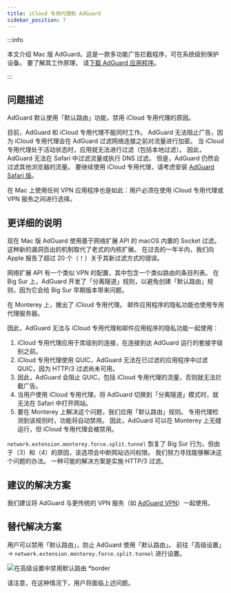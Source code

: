 ```yaml
---
title: iCloud 专用代理和 AdGuard
sidebar_position: 7
---
```


:::info

本文介绍 Mac 版 AdGuard。这是一款多功能广告拦截程序，可在系统级别保护设备。 要了解其工作原理， 请[下载 AdGuard 应用程序](https://agrd.io/download-kb-adblock)。

:::

## 问题描述

AdGuard 默认使用「默认路由」功能，禁用 iCloud 专用代理的原因。

目前，AdGuard 和 iCloud 专用代理不能同时工作。 AdGuard 无法阻止广告，因为 iCloud 专用代理会在 AdGuard 过滤网络连接之前对流量进行加密。 当 iCloud 专用代理处于活动状态时，应用就无法进行过滤（包括本地过滤）。 因此，AdGuard 无法在 Safari 中过滤流量或执行 DNS 过滤。 但是，AdGuard 仍然会过滤其他浏览器的流量。 要继续使用 iCloud 专用代理，请考虑安装 [AdGuard Safari 版](https://adguard.com/adguard-safari/overview.html)。

在 Mac 上使用任何 VPN 应用程序也是如此：用户必须在使用 iCloud 专用代理或 VPN 服务之间进行选择。

## 更详细的说明

现在 Mac 版 AdGuard 使用基于网络扩展 API 的 macOS 内置的 Socket 过滤。 这种新的漏洞百出的机制取代了老式的内核扩展。 在过去的一年半内，我们向 Apple 报告了超过 20 个（！）关于其新过滤方式的错误。

网络扩展 API 有一个类似 VPN 的配置，其中包含一个类似路由的条目列表。 在 Big Sur 上，AdGuard 开发了「分离隧道」规则，以避免创建「默认路由」规则，因为它会给 Big Sur 早期版本带来问题。

在 Monterey 上，推出了 iCloud 专用代理。 邮件应用程序的隐私功能也使用专用代理服务器。

因此，AdGuard 无法与 iCloud 专用代理和邮件应用程序的隐私功能一起使用：

1. iCloud 专用代理应用于库级别的连接，在连接到达 AdGuard 运行的套接字级别之前。
2. iCloud 专用代理使用 QUIC，AdGuard 无法在已过滤的应用程序中过滤 QUIC，因为 HTTP/3 过滤尚未可用。
3. 因此，AdGuard 会阻止 QUIC，包括 iCloud 专用代理的流量，否则就无法拦截广告。
4. 当用户使用 iCloud 专用代理，将 AdGuard 切换到「分离隧道」模式时，就无法在 Safari 中打开网站。
5. 要在 Monterey 上解决这个问题，我们应用「默认路由」规则。 专用代理检测到该规则时，功能将自动禁用。 因此，AdGuard 可以在 Monterey 上无缝运行，但 iCloud 专用代理会被禁用。

`network.extension.monterey.force.split.tunnel` 恢复了 Big Sur 行为，但由于（3）和（4）的原因，该选项会中断网站访问权限。 我们努力寻找能够解决这个问题的办法。 一种可能的解决方案是实施 HTTP/3 过滤。

## 建议的解决方案

我们建议将 AdGuard 与更传统的 VPN 服务（如 [AdGuard VPN](https://adguard-vpn.com/)）一起使用。

## 替代解决方案

用户可以禁用「默认路由」，防止 AdGuard 使用「默认路由」。 前往「高级设置」→ `network.extension.monterey.force.split.tunnel` 进行设置。

![在高级设置中禁用默认路由 *border](https://cdn.adtidy.org/content/kb/ad_blocker/mac/mac_adguard_advanced_settings.jpg)

请注意，在这种情况下，用户将面临上述问题。
